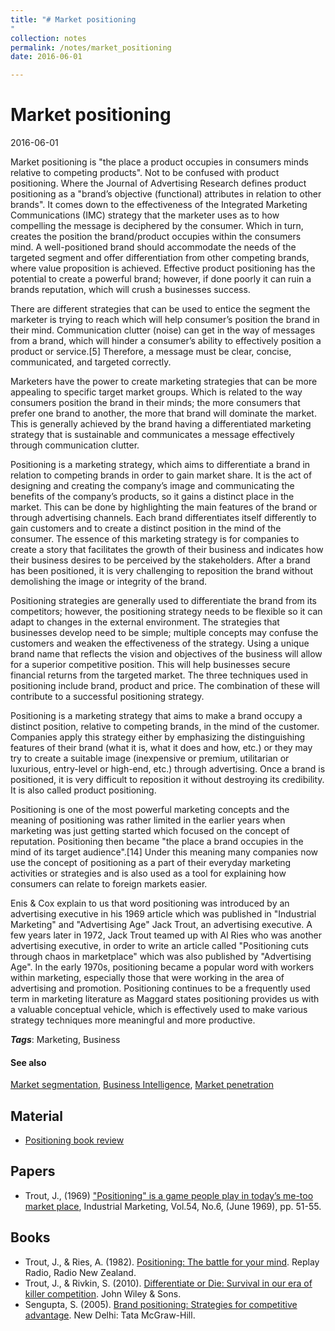 ```yaml
---
title: "# Market positioning
"
collection: notes
permalink: /notes/market_positioning
date: 2016-06-01

---
```


# Market positioning

2016-06-01

Market positioning is "the place a product occupies in consumers minds relative to competing products". Not to be confused with product positioning. Where the Journal of Advertising Research defines product positioning as a "brand’s objective (functional) attributes in relation to other brands". It comes down to the effectiveness of the Integrated Marketing Communications (IMC) strategy that the marketer uses as to how compelling the message is deciphered by the consumer. Which in turn, creates the position the brand/product occupies within the consumers mind. A well-positioned brand should accommodate the needs of the targeted segment and offer differentiation from other competing brands, where value proposition is achieved. Effective product positioning has the potential to create a powerful brand; however, if done poorly it can ruin a brands reputation, which will crush a businesses success.

There are different strategies that can be used to entice the segment the marketer is trying to reach which will help consumer’s position the brand in their mind. Communication clutter (noise) can get in the way of messages from a brand, which will hinder a consumer’s ability to effectively position a product or service.[5] Therefore, a message must be clear, concise, communicated, and targeted correctly.

Marketers have the power to create marketing strategies that can be more appealing to specific target market groups. Which is related to the way consumers position the brand in their minds; the more consumers that prefer one brand to another, the more that brand will dominate the market. This is generally achieved by the brand having a differentiated marketing strategy that is sustainable and communicates a message effectively through communication clutter.

Positioning is a marketing strategy, which aims to differentiate a brand in relation to competing brands in order to gain market share. It is the act of designing and creating the company’s image and communicating the benefits of the company’s products, so it gains a distinct place in the market. This can be done by highlighting the main features of the brand or through advertising channels. Each brand differentiates itself differently to gain customers and to create a distinct position in the mind of the consumer. The essence of this marketing strategy is for companies to create a story that facilitates the growth of their business and indicates how their business desires to be perceived by the stakeholders. After a brand has been positioned, it is very challenging to reposition the brand without demolishing the image or integrity of the brand.

Positioning strategies are generally used to differentiate the brand from its competitors; however, the positioning strategy needs to be flexible so it can adapt to changes in the external environment. The strategies that businesses develop need to be simple; multiple concepts may confuse the customers and weaken the effectiveness of the strategy. Using a unique brand name that reflects the vision and objectives of the business will allow for a superior competitive position. This will help businesses secure financial returns from the targeted market. The three techniques used in positioning include brand, product and price. The combination of these will contribute to a successful positioning strategy.

Positioning is a marketing strategy that aims to make a brand occupy a distinct position, relative to competing brands, in the mind of the customer. Companies apply this strategy either by emphasizing the distinguishing features of their brand (what it is, what it does and how, etc.) or they may try to create a suitable image (inexpensive or premium, utilitarian or luxurious, entry-level or high-end, etc.) through advertising. Once a brand is positioned, it is very difficult to reposition it without destroying its credibility. It is also called product positioning.

Positioning is one of the most powerful marketing concepts and the meaning of positioning was rather limited in the earlier years when marketing was just getting started which focused on the concept of reputation. Positioning then became "the place a brand occupies in the mind of its target audience".[14] Under this meaning many companies now use the concept of positioning as a part of their everyday marketing activities or strategies and is also used as a tool for explaining how consumers can relate to foreign markets easier.

Enis & Cox explain to us that word positioning was introduced by an advertising executive in his 1969 article which was published in "Industrial Marketing" and "Advertising Age" Jack Trout, an advertising executive. A few years later in 1972, Jack Trout teamed up with Al Ries who was another advertising executive, in order to write an article called "Positioning cuts through chaos in marketplace" which was also published by "Advertising Age". In the early 1970s, positioning became a popular word with workers within marketing, especially those that were working in the area of advertising and promotion. Positioning continues to be a frequently used term in marketing literature as Maggard states positioning provides us with a valuable conceptual vehicle, which is effectively used to make various strategy techniques more meaningful and more productive.

***Tags***: Marketing, Business

#### See also
[Market segmentation](/notes/market_segmentation), [Business Intelligence](/notes/business_intelligence), [Market penetration](/notes/market_penetration)

## Material
* [Positioning book review](http://www.smevalueadvisors.com/wp-content/uploads/2014/01/Positioning-book-review.pdf)

## Papers
* Trout, J., (1969) ["Positioning" is a game people play in today’s me-too market place](), Industrial Marketing, Vol.54, No.6, (June 1969), pp. 51-55.

## Books
* Trout, J., & Ries, A. (1982). [Positioning: The battle for your mind](https://www.goodreads.com/book/show/760025.Positioning). Replay Radio, Radio New Zealand.
* Trout, J., & Rivkin, S. (2010). [Differentiate or Die: Survival in our era of killer competition](https://www.goodreads.com/book/show/105146.Differentiate_or_Die). John Wiley & Sons.
* Sengupta, S. (2005). [Brand positioning: Strategies for competitive advantage](https://www.goodreads.com/book/show/1671532.Brand_Positioning). New Delhi: Tata McGraw-Hill.


